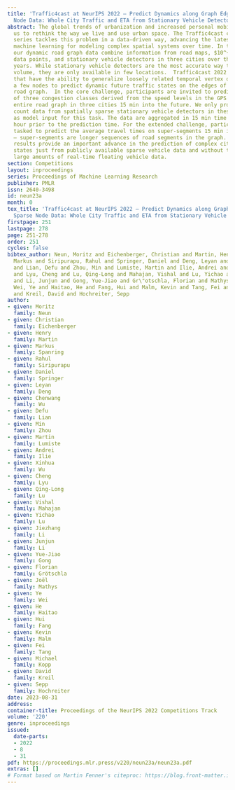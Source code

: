 ```yaml
---
title: 'Traffic4cast at NeurIPS 2022 – Predict Dynamics along Graph Edges from Sparse
  Node Data: Whole City Traffic and ETA from Stationary Vehicle Detectors'
abstract: The global trends of urbanization and increased personal mobility force
  us to rethink the way we live and use urban space. The Traffic4cast competition
  series tackles this problem in a data-driven way, advancing the latest methods in
  machine learning for modeling complex spatial systems over time. In this edition,
  our dynamic road graph data combine information from road maps, $10^{12}$ probe
  data points, and stationary vehicle detectors in three cities over the span of two
  years. While stationary vehicle detectors are the most accurate way to capture traffic
  volume, they are only available in few locations.  Traffic4cast 2022 explores models
  that have the ability to generalize loosely related temporal vertex data on just
  a few nodes to predict dynamic future traffic states on the edges of the entire
  road graph.  In the core challenge, participants are invited to predict the likelihoods
  of three congestion classes derived from the speed levels in the GPS data for the
  entire road graph in three cities 15 min into the future. We only provide vehicle
  count data from spatially sparse stationary vehicle detectors in these three cities
  as model input for this task. The data are aggregated in 15 min time bins for one
  hour prior to the prediction time. For the extended challenge, participants are
  tasked to predict the average travel times on super-segments 15 min into the future
  – super-segments are longer sequences of road segments in the graph.  The competition
  results provide an important advance in the prediction of complex city-wide traffic
  states just from publicly available sparse vehicle data and without the need for
  large amounts of real-time floating vehicle data.
section: Competitions
layout: inproceedings
series: Proceedings of Machine Learning Research
publisher: PMLR
issn: 2640-3498
id: neun23a
month: 0
tex_title: 'Traffic4cast at NeurIPS 2022 – Predict Dynamics along Graph Edges from
  Sparse Node Data: Whole City Traffic and ETA from Stationary Vehicle Detectors'
firstpage: 251
lastpage: 278
page: 251-278
order: 251
cycles: false
bibtex_author: Neun, Moritz and Eichenberger, Christian and Martin, Henry and Spanring,
  Markus and Siripurapu, Rahul and Springer, Daniel and Deng, Leyan and Wu, Chenwang
  and Lian, Defu and Zhou, Min and Lumiste, Martin and Ilie, Andrei and Wu, Xinhua
  and Lyu, Cheng and Lu, Qing-Long and Mahajan, Vishal and Lu, Yichao and Li, Jiezhang
  and Li, Junjun and Gong, Yue-Jiao and Gr\"otschla, Florian and Mathys, Jo\"el and
  Wei, Ye and Haitao, He and Fang, Hui and Malm, Kevin and Tang, Fei and Kopp, Michael
  and Kreil, David and Hochreiter, Sepp
author:
- given: Moritz
  family: Neun
- given: Christian
  family: Eichenberger
- given: Henry
  family: Martin
- given: Markus
  family: Spanring
- given: Rahul
  family: Siripurapu
- given: Daniel
  family: Springer
- given: Leyan
  family: Deng
- given: Chenwang
  family: Wu
- given: Defu
  family: Lian
- given: Min
  family: Zhou
- given: Martin
  family: Lumiste
- given: Andrei
  family: Ilie
- given: Xinhua
  family: Wu
- given: Cheng
  family: Lyu
- given: Qing-Long
  family: Lu
- given: Vishal
  family: Mahajan
- given: Yichao
  family: Lu
- given: Jiezhang
  family: Li
- given: Junjun
  family: Li
- given: Yue-Jiao
  family: Gong
- given: Florian
  family: Grötschla
- given: Joël
  family: Mathys
- given: Ye
  family: Wei
- given: He
  family: Haitao
- given: Hui
  family: Fang
- given: Kevin
  family: Malm
- given: Fei
  family: Tang
- given: Michael
  family: Kopp
- given: David
  family: Kreil
- given: Sepp
  family: Hochreiter
date: 2023-08-31
address:
container-title: Proceedings of the NeurIPS 2022 Competitions Track
volume: '220'
genre: inproceedings
issued:
  date-parts:
  - 2022
  - 8
  - 31
pdf: https://proceedings.mlr.press/v220/neun23a/neun23a.pdf
extras: []
# Format based on Martin Fenner's citeproc: https://blog.front-matter.io/posts/citeproc-yaml-for-bibliographies/
---
```

